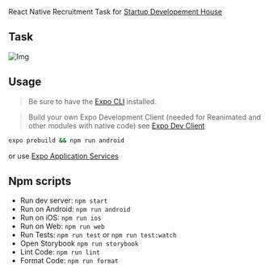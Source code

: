 React Native Recruitment Task for [Startup Developement House](https://start-up.house/en)

## Task

![Img](https://github.com/net-runner/rn-startup-dev/blob/main/task.PNG)

## Usage

> Be sure to have the [Expo CLI](https://docs.expo.io/workflow/expo-cli/) installed.

> Build your own Expo Development Client (needed for Reanimated and other modules with native code)
> see [Expo Dev Client](https://docs.expo.dev/development/getting-started/)

```bash
expo prebuild && npm run android
```
or use [Expo Application Services](https://docs.expo.dev/eas/)


## Npm scripts

- Run dev server: `npm start`
- Run on Android: `npm run android`
- Run on iOS: `npm run ios`
- Run on Web: `npm run web`
- Run Tests: `npm run test` or `npm run test:watch`
- Open Storybook `npm run storybook`
- Lint Code: `npm run lint`
- Format Code: `npm run format`


